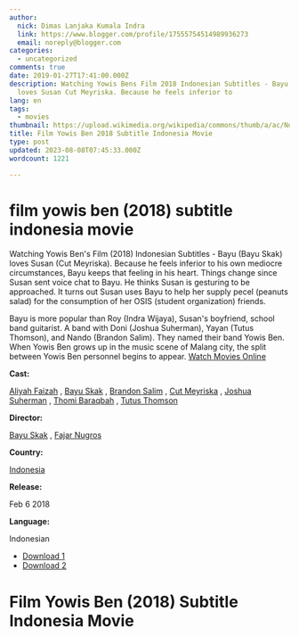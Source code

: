 ```yaml
---
author:
  nick: Dimas Lanjaka Kumala Indra
  link: https://www.blogger.com/profile/17555754514989936273
  email: noreply@blogger.com
categories:
  - uncategorized
comments: true
date: 2019-01-27T17:41:00.000Z
description: Watching Yowis Bens Film 2018 Indonesian Subtitles - Bayu Bayu Skak
  loves Susan Cut Meyriska. Because he feels inferior to
lang: en
tags:
  - movies
thumbnail: https://upload.wikimedia.org/wikipedia/commons/thumb/a/ac/No_image_available.svg/2048px-No_image_available.svg.png
title: Film Yowis Ben 2018 Subtitle Indonesia Movie
type: post
updated: 2023-08-08T07:45:33.000Z
wordcount: 1221

---
```


film yowis ben (2018) subtitle indonesia movie
==============================================

Watching Yowis Ben's Film (2018) Indonesian Subtitles - Bayu (Bayu Skak) loves Susan (Cut Meyriska). Because he feels inferior to his own mediocre circumstances, Bayu keeps that feeling in his heart. Things change since Susan sent voice chat to Bayu. He thinks Susan is gesturing to be approached. It turns out Susan uses Bayu to help her supply pecel (peanuts salad) for the consumption of her OSIS (student organization) friends.

Bayu is more popular than Roy (Indra Wijaya), Susan's boyfriend, school band guitarist. A band with Doni (Joshua Suherman), Yayan (Tutus Thomson), and Nando (Brandon Salim). They named their band Yowis Ben. When Yowis Ben grows up in the music scene of Malang city, the split between Yowis Ben personnel begins to appear. [Watch Movies Online](https://www.webmanajemen.com/page/safelink.html?url=aHR0cDovL2RvaW1vdmllLmNvbQ==)

**Cast:**

[Aliyah Faizah](http://webmanajemen.com/search/?q=cast%20aliyah%20faizah) , [Bayu Skak](http://webmanajemen.com/search/?q=cast%20bayu%20skak) , [Brandon Salim](http://webmanajemen.com/search/?q=cast%20brandon%20salim) , [Cut Meyriska](http://webmanajemen.com/search/?q=cast%20cut%20meyriska) , [Joshua Suherman](http://webmanajemen.com/search/?q=cast%20joshua%20suherman) , [Thomi Baraqbah](http://webmanajemen.com/search/?q=cast%20thomi%20baraqbah) , [Tutus Thomson](http://webmanajemen.com/search/?q=cast%20tutus%20thomson)

**Director:**

[Bayu Skak](http://webmanajemen.com/search/?q=director%20bayu%20skak) , [Fajar Nugros](http://webmanajemen.com/search/?q=director%20fajar%20nugros)

**Country:**

[Indonesia](http://webmanajemen.com/search/?q=country%20indonesia)

**Release:**

Feb 6 2018

**Language:**

Indonesian

*   [](https://www.webmanajemen.com/page/safelink.html?url=aHR0cHM6Ly9vbG9hZC5zdHJlYW0vZi9wMDNpdUx2WFVLOA== "Download link 1 Yowis Ben (2018)")[Download 1](https://www.webmanajemen.com/page/safelink.html?url=aHR0cHM6Ly9vbG9hZC5zdHJlYW0vZi9wMDNpdUx2WFVLOA== "Download link 1 Yowis Ben (2018)")
*   [](https://www.webmanajemen.com/page/safelink.html?url=aHR0cDovL212ZG93bjIxLmNvbS95b3dpcy1iZW4tMjAxOC8= "Download link 2 Yowis Ben (2018)")[Download 2](https://www.webmanajemen.com/page/safelink.html?url=aHR0cDovL212ZG93bjIxLmNvbS95b3dpcy1iZW4tMjAxOC8= "Download link 2 Yowis Ben (2018)")

Film Yowis Ben (2018) Subtitle Indonesia Movie
==============================================